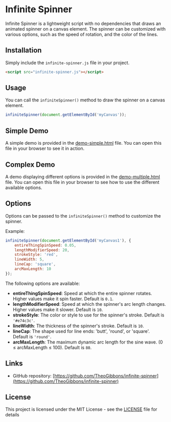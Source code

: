 # Infinite Spinner

Infinite Spinner is a lightweight script with no dependencies that draws an animated spinner on a canvas element. The spinner can be customized with various options, such as the speed of rotation, and the color of the lines.

## Installation

Simply include the `infinite-spinner.js` file in your project.

```html
<script src="infinite-spinner.js"></script>
```

## Usage

You can call the `infiniteSpinner()` method to draw the spinner on a canvas element.

```javascript
infiniteSpinner(document.getElementById('myCanvas'));
```

## Simple Demo

A simple demo is provided in the [demo-simple.html](https://theogibbons.github.io/infinite-spinner/demo-simple.html) file. You can open this file in your browser to see it in action.

## Complex Demo

A demo displaying different options is provided in the [demo-multiple.html](https://theogibbons.github.io/infinite-spinner/demo-multiple.html) file. You can open this file in your browser to see how to use the different available options.

## Options

Options can be passed to the `infiniteSpinner()` method to customize the spinner.

Example:

```javascript
infiniteSpinner(document.getElementById('myCanvas1'), {
    entireThingSpinSpeed: 0.05,
    lengthModifierSpeed: 20,
    strokeStyle: 'red',
    lineWidth: 5,
    lineCap: 'square',
    arcMaxLength: 10
});
```

The following options are available:
 
- **entireThingSpinSpeed**: Speed at which the entire spinner rotates. Higher values make it spin faster. Default is `0.1`.
- **lengthModifierSpeed**: Speed at which the spinner's arc length changes. Higher values make it slower. Default is `10`.
- **strokeStyle**: The color or style to use for the spinner's stroke. Default is `'#e74c3c'`.
- **lineWidth**: The thickness of the spinner's stroke. Default is `10`.
- **lineCap**: The shape used for line ends: 'butt', 'round', or 'square'. Default is `'round'`.
- **arcMaxLength**: The maximum dynamic arc length for the sine wave. (0 ≤ arcMaxLength ≤ 100). Default is `80`.


## Links
- GitHub repository: [https://github.com/TheoGibbons/infinite-spinner](https://github.com/TheoGibbons/infinite-spinner)

## License

This project is licensed under the MIT License - see the [LICENSE](LICENSE) file for details